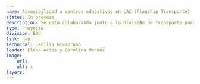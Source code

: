 ```yaml
---
name: Accesibilidad a centros educativos en LAC (Flagship Transporte)
status: In process
description: Se esta colaborando junto a la Divisi�n de Transporte para el capitulo sobre acceso a servicios educativos en el marco de su Flagship 2025. Desde la Divisi�n de Transporte se seleccionaron 10 ciudades de ALC para realizar analisis de accesibilidad y transporte p�blico a servicios educativos. Desde EDU se esta compartiendo las bases georeferenciadas y atributos relevantes para el an�lisis, y se trabajr� en conjunto en los modelos y estimaciones de relevancia para el sector
type: Proyecto
division: EDU
link: nan
technical: Cecilia Giambruno
leader: Elena Arias y Carolina Mendez
image: 
    url:
    alt: x
layers:
---
```

    